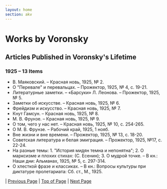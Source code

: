 ```yaml
---
layout: home
section: akv
---
```

# Works by Voronsky
## Articles Published in Voronsky's Lifetime

### 1925 – 13 Items

- В. Маяковский. – Красная новь, 1925, № 2.
- О &quot;Перевале&quot; и перевальцах. – Прожектор, 1925, № 4, с. 19-21.
- Литературные заметки. – «Барсуки» Л. Леонова. – Прожектор, 1925, № 5.
- Заметки об искусстве. – Красная новь, 1925, № 6.
- Фрейдизм и искусство. – Красная новь, 1925, № 7.
- Кнут Гамсун. – Красная новь, 1925, № 8.
- М. В. Фрунзе. – Красная новь, 1925, № 9.
- О том, чего у нас нет. – Красная новь, 1925, № 10, с. 254-265.
- О М. В. Фрунзе. – Рабочий край, 1925, 1 нояб.
- Вне жизни и вне времени. – Прожектор, 1925, № 13, с. 18-20.
- Советская литература и белая эмиграция. – Прожектор, 1925, №17, с. 22-24.
- На разные темы: 1. &quot;История мидян темна и непонятна&quot;; 2. О марксизме и плохих стихах: (С. Есенин); 3. О мудрой точке. – В кн.: Наши дни: Альманах, 1925, № 5, с. 297-314.
- О хлесткой фразе и классиках. – В кн.: Вопросы культуры при диктатуре пролетариата: Сб. ст., М., 1925.

| [Previous Page](BiblioArt1924.html) | [Top of Page](#) | [Next Page](BiblioArt1926.html)
